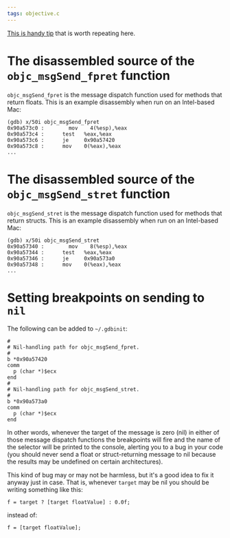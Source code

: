```yaml
---
tags: objective.c
---
```


[This is handy tip](http://blog.omnigroup.com/2007/03/11/catching-float-and-struct-returning-messages-to-nil/) that is worth repeating here.

# The disassembled source of the `objc_msgSend_fpret` function

`objc_msgSend_fpret` is the message dispatch function used for methods that return floats. This is an example disassembly when run on an Intel-based Mac:

    (gdb) x/50i objc_msgSend_fpret
    0x90a573c0 :        mov    4(%esp),%eax
    0x90a573c4 :      test   %eax,%eax
    0x90a573c6 :      je     0x90a57420
    0x90a573c8 :      mov    0(%eax),%eax
    ...

# The disassembled source of the `objc_msgSend_stret` function

`objc_msgSend_stret` is the message dispatch function used for methods that return structs. This is an example disassembly when run on an Intel-based Mac:

    (gdb) x/50i objc_msgSend_stret
    0x90a57340 :        mov    8(%esp),%eax
    0x90a57344 :      test   %eax,%eax
    0x90a57346 :      je     0x90a573a0
    0x90a57348 :      mov    0(%eax),%eax
    ...

# Setting breakpoints on sending to `nil`

The following can be added to `~/.gdbinit`:

    #
    # Nil-handling path for objc_msgSend_fpret.
    #
    b *0x90a57420
    comm
      p (char *)$ecx
    end
    #
    # Nil-handling path for objc_msgSend_stret.
    #
    b *0x90a573a0
    comm
      p (char *)$ecx
    end

In other words, whenever the target of the message is zero (nil) in either of those message dispatch functions the breakpoints will fire and the name of the selector will be printed to the console, alerting you to a bug in your code (you should never send a float or struct-returning message to nil because the results may be undefined on certain architectures).

This kind of bug may or may not be harmless, but it's a good idea to fix it anyway just in case. That is, whenever `target` may be nil you should be writing something like this:

    f = target ? [target floatValue] : 0.0f;

instead of:

    f = [target floatValue];
